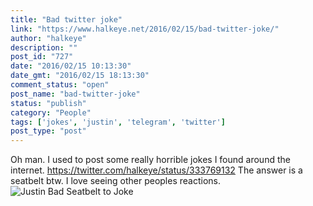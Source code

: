 ```yaml
---
title: "Bad twitter joke"
link: "https://www.halkeye.net/2016/02/15/bad-twitter-joke/"
author: "halkeye"
description: ""
post_id: "727"
date: "2016/02/15 10:13:30"
date_gmt: "2016/02/15 18:13:30"
comment_status: "open"
post_name: "bad-twitter-joke"
status: "publish"
category: "People"
tags: ['jokes', 'justin', 'telegram', 'twitter']
post_type: "post"
---
```


Oh man. I used to post some really horrible jokes I found around the internet. https://twitter.com/halkeye/status/333769132 The answer is a seatbelt btw. I love seeing other peoples reactions. ![Justin Bad Seatbelt to Joke](https://www.halkeye.net/files/2016/02/Justin-Bad-Seatbelt-to-Joke.png)